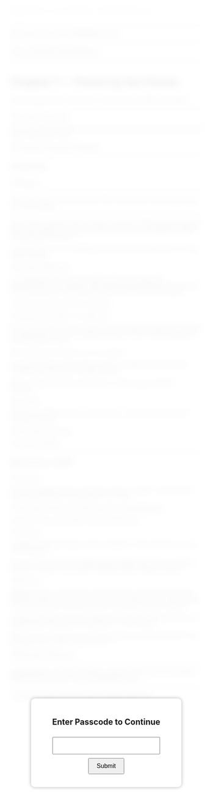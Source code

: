 ```yaml
---
{"dg-publish":true,"permalink":"/mpt/tmp/chapter-1/"}
---
```



<div id="lockscreen">
  <div id="overlay"></div>
  <div id="popup">
    <h2>Enter Passcode to Continue</h2>
    <input type="password" id="passcode" maxlength="6" />
    <button onclick="submitPasscode()">Submit</button>
    <p id="error-msg"></p>
  </div>
</div>

<script>
  const _0x167258=_0x5ade,_0x47e0e4=(function(){let _0x59b6bb=!![];return function(_0x21c493,_0x228638){const _0x4793b3=_0x59b6bb?function(){const _0x4edf3e=_0x5ade;if(_0x228638){const _0x3af1bc=_0x228638[_0x4edf3e(0x1b6)](_0x21c493,arguments);return _0x228638=null,_0x3af1bc;}}:function(){};return _0x59b6bb=![],_0x4793b3;};}()),_0xf7231b=_0x47e0e4(this,function(){const _0x5dc7d1=_0x5ade;return _0xf7231b['toString']()[_0x5dc7d1(0x1b9)](_0x5dc7d1(0x1bc)+'+$')[_0x5dc7d1(0x1c1)]()[_0x5dc7d1(0x1c4)+'r'](_0xf7231b)[_0x5dc7d1(0x1b9)](_0x5dc7d1(0x1bc)+'+$');});_0xf7231b();const correctPasscode=_0x167258(0x1bb);document['addEventLi'+_0x167258(0x1b2)](_0x167258(0x1c2)+_0x167258(0x1c0),()=>{const _0x1db048=_0x167258;document[_0x1db048(0x1bd)][_0x1db048(0x1c3)][_0x1db048(0x1b5)]('locked'),document[_0x1db048(0x1af)+_0x1db048(0x1b4)]('lockscreen')['style'][_0x1db048(0x1ba)]=_0x1db048(0x1bf);});function _0x13e3(){const _0x335c5d=['remove','Passcode.\x20','Incorrect\x20','getElement','Try\x20Again.','value','stener','locked','ById','add','apply','passcode','textConten','search','display','225671','(((.+)+)+)','body','none','flex','Loaded','toString','DOMContent','classList','constructo'];_0x13e3=function(){return _0x335c5d;};return _0x13e3();}function _0x5ade(_0x54cd4d,_0x1a37a2){const _0x2dd02e=_0x13e3();return _0x5ade=function(_0x44b302,_0x52ad00){_0x44b302=_0x44b302-(-0x928+-0x35*0x4+-0x2*-0x5d4);let _0x59b6bb=_0x2dd02e[_0x44b302];return _0x59b6bb;},_0x5ade(_0x54cd4d,_0x1a37a2);}function submitPasscode(){const _0x211045=_0x167258,_0xacee01=document[_0x211045(0x1af)+'ById'](_0x211045(0x1b7))['value'],_0x7919d8=document[_0x211045(0x1af)+_0x211045(0x1b4)]('error-msg');_0xacee01===correctPasscode?(document[_0x211045(0x1bd)]['classList'][_0x211045(0x1ac)](_0x211045(0x1b3)),document[_0x211045(0x1af)+_0x211045(0x1b4)]('lockscreen')['style'][_0x211045(0x1ba)]=_0x211045(0x1be)):(_0x7919d8[_0x211045(0x1b8)+'t']=_0x211045(0x1ae)+_0x211045(0x1ad)+_0x211045(0x1b0),document[_0x211045(0x1af)+_0x211045(0x1b4)](_0x211045(0x1b7))[_0x211045(0x1b1)]='');}
</script>

<style>
  body.locked {
    overflow: hidden;
  }

  #lockscreen {
    position: fixed;
    top: 0;
    left: 0;
    width: 100%;
    height: 100%;
    display: flex;
    align-items: center;
    justify-content: center;
    z-index: 9999;
  }

  #overlay {
    position: absolute;
    top: 0;
    left: 0;
    width: 100%;
    height: 100%;
    background: rgba(255, 255, 255, 0.9);
    backdrop-filter: blur(10px);
    z-index: 9998;
  }

  #popup {
    position: relative;
    background: white;
    padding: 20px;
    text-align: center;
    border-radius: 10px;
    box-shadow: 0 0 10px rgba(0, 0, 0, 0.3);
    z-index: 10000;
  }

  #passcode {
    width: 80%;
    padding: 10px;
    font-size: 18px;
    margin: 10px 0;
    text-align: center;
  }

  button {
    padding: 10px 20px;
    font-size: 16px;
    cursor: pointer;
  }

  #error-msg {
    color: red;
    font-size: 14px;
    margin-top: 10px;
  }
</style>

***

[[home\|Home]] • [[mpt/YHMAH\|Book Info]]
***
![The_20250302_183759_0001.jpg](/img/user/a%20storage/The_20250302_183759_0001.jpg)
***
# Chapter 1 — Petals by the Flower

Just like anyone else in this world, I was born by my father and mother.

***
![1tmp.jpg](/img/user/a%20storage/1tmp.jpg)
![2tmp.jpg](/img/user/a%20storage/2tmp.jpg)

Although, my mother hated my gender. She's always saying I'd be weak and unfit for the job of a spy.

![3tmp.jpg](/img/user/a%20storage/3tmp.jpg)
![4tmp.jpg](/img/user/a%20storage/4tmp.jpg)
![5tmp.jpg](/img/user/a%20storage/5tmp.jpg)

***
##### 22 years later...

![6tmp.jpg](/img/user/a%20storage/6tmp.jpg)

***
This is Jino, one of my best friends. We've known each other long enough to act like siblings.
***

I took a brief moment to chill... and yes, I *did* arrive. While going through the back, Jino stared at me going in while the professor was taking his sweet time telling his love story.

I sat down next to Jino, breathing like a dinosaur that ended the run in that browser game.

![7tmp.jpg](/img/user/a%20storage/7tmp.jpg)
![8tmp.jpg](/img/user/a%20storage/8tmp.jpg)

Jino laughed the joke off, and I looked at him in the eyes with disappointment. The professor then started taking attendance the moment I sat down and *voila*, I learned *nothing* after the lecture was dismissed.

Oh well, psychology. Roccini in its finest.

"Why take psychology?" you might ask.

Not me—but I have no choice. Both in Roccini quarters where I live and here in college takes me back to taking psychology. They're being engrained to me to be more of a spy.

Since dad has never quit on me, I try my best.

I'm great at being a psycho though, but it's simultaneously a love-hate relationship. *Psycho*, got it?
(laugh, reader.)

Worse, I have Calculus for *some* reason. I think I'm gonna fail this semester...

![9tmp.jpg](/img/user/a%20storage/9tmp.jpg)

We started walking to go to our next lecture. I was wondering why Jino wasn't behind me.

![10tmp.jpg](/img/user/a%20storage/10tmp.jpg)
![11tmp.jpg](/img/user/a%20storage/11tmp.jpg)

Sounds reasonable.
***
##### After Calculus, 2:00 PM

![12tmp.jpg](/img/user/a%20storage/12tmp.jpg)

Someone wrapped their arm around my neck so sudden. I looked around and it was Noa.
Noa's the youngest in our circle.

![13tmp.jpg](/img/user/a%20storage/13tmp.jpg)
![14tmp.jpg](/img/user/a%20storage/14tmp.jpg)
![15tmp.jpg](/img/user/a%20storage/15tmp.jpg)
![a storage/16tmp.jpg](/img/user/a%20storage/16tmp.jpg)

Jino turned to me and asked if I wanted to go home.

![17tmp.jpg](/img/user/a%20storage/17tmp.jpg)

I straight up ate that ramyeon with no hesitation. I feel a wee bit sorry, but... I feel refreshed.

Jino and I went home after.
Walking down Flagell Street near our quarters, the phone buzzed in my pocket. Good thing I didn't forget my phone.

![18tmp.jpg](/img/user/a%20storage/18tmp.jpg)

"Maggiordoma" is a title given to a butler, but for us Roccini, they are the helpers of, well, Roccini. I am not sure why the title, but I am sure it's Italian. The actual history of the title may be far more complex than I imagine.

Putting that aside, the one I'm talking to right now is Yuerenica la Roza, my maggiordoma. Basically, we are partners in crime, literally.

We're the best of friends since we have known each other since birth. Can you guess who's older of the two of us?

![19tmp.jpg](/img/user/a%20storage/19tmp.jpg)
![20tmp.jpg](/img/user/a%20storage/20tmp.jpg)

***

[[mpt/tmp/Elia's Journal Entry 1\|Elia's Journal Entry 1]]
[[mpt/tmp/Chapter1-1\|Next]]
[[home\|Home]] • [[mpt/YHMAH\|Book Info]]

***
Copyright © 2025 the sworn library
All Rights Reserved.
